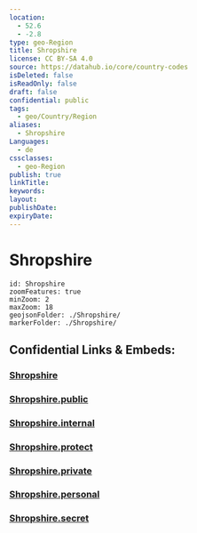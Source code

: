 ```yaml
---
location:
  - 52.6
  - -2.8
type: geo-Region
title: Shropshire
license: CC BY-SA 4.0
source: https://datahub.io/core/country-codes
isDeleted: false
isReadOnly: false
draft: false
confidential: public
tags:
  - geo/Country/Region
aliases:
  - Shropshire
Languages:
  - de
cssclasses:
  - geo-Region
publish: true
linkTitle:
keywords:
layout:
publishDate:
expiryDate:
---
```


# Shropshire

```leaflet
id: Shropshire
zoomFeatures: true 
minZoom: 2 
maxZoom: 18
geojsonFolder: ./Shropshire/
markerFolder: ./Shropshire/
```


## Confidential Links & Embeds: 

### [Shropshire](/_Standards/Earth/Continent/Europe/Europe~North/UK/England/Regions~England/West_Midlands,Region/Shropshire.md) 

### [Shropshire.public](/_public/Earth/Continent/Europe/Europe~North/UK/England/Regions~England/West_Midlands,Region/Shropshire.public.md) 

### [Shropshire.internal](/_internal/Earth/Continent/Europe/Europe~North/UK/England/Regions~England/West_Midlands,Region/Shropshire.internal.md) 

### [Shropshire.protect](/_protect/Earth/Continent/Europe/Europe~North/UK/England/Regions~England/West_Midlands,Region/Shropshire.protect.md) 

### [Shropshire.private](/_private/Earth/Continent/Europe/Europe~North/UK/England/Regions~England/West_Midlands,Region/Shropshire.private.md) 

### [Shropshire.personal](/_personal/Earth/Continent/Europe/Europe~North/UK/England/Regions~England/West_Midlands,Region/Shropshire.personal.md) 

### [Shropshire.secret](/_secret/Earth/Continent/Europe/Europe~North/UK/England/Regions~England/West_Midlands,Region/Shropshire.secret.md)

